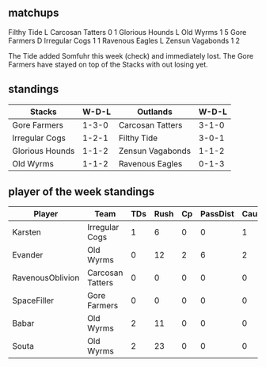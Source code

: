 ## matchups

Filthy Tide L Carcosan Tatters 0 1
Glorious Hounds L Old Wyrms 1 5
Gore Farmers D Irregular Cogs 1 1
Ravenous Eagles L Zensun Vagabonds 1 2

The Tide added Somfuhr this week (check) and immediately lost. The Gore Farmers have stayed on top of the Stacks with out losing yet.

## standings

| Stacks | W-D-L | Outlands | W-D-L |
|-------|-----|--|--|
| Gore Farmers | 1-3-0 | Carcosan Tatters | 3-1-0 |
| Irregular Cogs | 1-2-1 | Filthy Tide | 3-0-1 |
| Glorious Hounds | 1-1-2 | Zensun Vagabonds | 1-1-2 |
| Old Wyrms | 1-1-2 | Ravenous Eagles | 0-1-3 |

## player of the week standings

| Player      | Team             | TDs  | Rush | Cp   | PassDist | Caughts | Cas  | Blocks | Sacks | MVPs | SPP  |
|-------------|------------------|------|------|------|----------|---------|------|--------|-------|------|------|
| Karsten          | Irregular Cogs   |    1 |    6 |    0 |        0 |       1 |    0 |      3 |     0 |    1 |    8 |
| Evander          | Old Wyrms        |    0 |   12 |    2 |        6 |       2 |    0 |      1 |     0 |    1 |    7 |
| RavenousOblivion | Carcosan Tatters |    0 |    0 |    0 |        0 |       0 |    1 |      8 |     0 |    1 |    7 |
| SpaceFiller      | Gore Farmers     |    0 |    0 |    0 |        0 |       0 |    1 |      2 |     0 |    1 |    7 |
| Babar            | Old Wyrms        |    2 |   11 |    0 |        0 |       0 |    0 |      1 |     0 |    0 |    6 |
| Souta            | Old Wyrms        |    2 |   23 |    0 |        0 |       0 |    0 |      1 |     0 |    0 |    6 |
